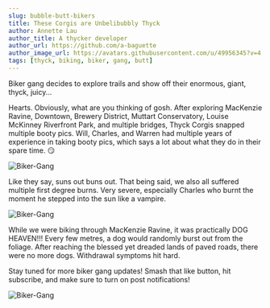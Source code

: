 ```yaml
---
slug: bubble-butt-bikers
title: These Corgis are Unbelibubbly Thyck
author: Annette Lau
author_title: A thycker developer
author_url: https://github.com/a-baguette
author_image_url: https://avatars.githubusercontent.com/u/49956345?v=4
tags: [thyck, biking, biker, gang, butt]
---
```


Biker gang decides to explore trails and show off their enormous, giant, thyck, juicy...

<!--truncate-->
Hearts. Obviously, what are you thinking of gosh. After exploring MacKenzie Ravine, Downtown, Brewery District, Muttart Conservatory, Louise McKinney Riverfront Park, and multiple bridges, Thyck Corgis snapped multiple booty pics. Will, Charles, and Warren had multiple years of experience in taking booty pics, which says a lot about what they do in their spare time. :smirk:

![Biker-Gang](/img/blog/bums_out.jpg)

Like they say, suns out buns out. That being said, we also all suffered multiple first degree burns. Very severe, especially Charles who burnt the moment he stepped into the sun like a vampire.

![Biker-Gang](/img/blog/hehe.jpg)

While we were biking through MacKenzie Ravine, it was practically DOG HEAVEN!!! Every few metres, a dog would randomly burst out from the foliage. After reaching the blessed yet dreaded lands of paved roads, there were no more dogs. Withdrawal symptoms hit hard.

Stay tuned for more biker gang updates! Smash that like button, hit subscribe, and make sure to turn on post notifications!

![Biker-Gang](/img/blog/dab.jpg)
